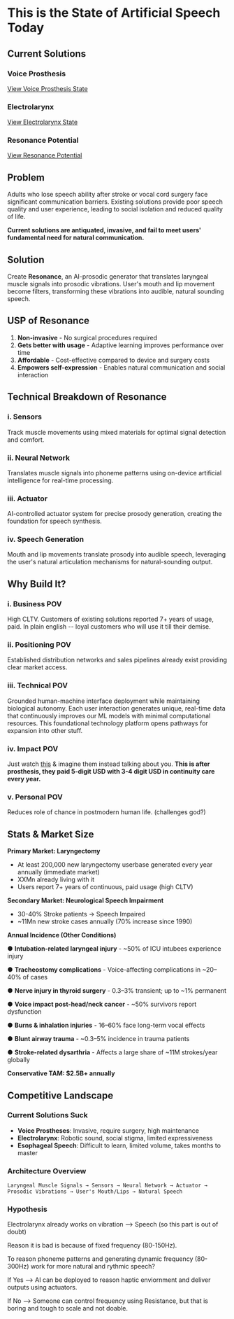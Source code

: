 # This is the State of Artificial Speech Today

## Current Solutions

### Voice Prosthesis
[View Voice Prosthesis State](https://drive.google.com/file/d/1EjtT3OkSbqxznwgjxbiLoBjMxN2qiCe1/view?usp=drivesdk)

### Electrolarynx
[View Electrolarynx State](https://drive.google.com/file/d/1EczeOOBIwngx5oHyzh7eK3IvV_FUtL4N/view?usp=drivesdk)

### Resonance Potential
[View Resonance Potential](https://drive.google.com/file/d/1EgorI2azDlFgtXu3mQayFJLDJ2fJesm9/view?usp=drivesdk)

## Problem

Adults who lose speech ability after stroke or vocal cord surgery face significant communication barriers. Existing solutions provide poor speech quality and user experience, leading to social isolation and reduced quality of life.

**Current solutions are antiquated, invasive, and fail to meet users' fundamental need for natural communication.**

## Solution

Create **Resonance**, an AI-prosodic generator that translates laryngeal muscle signals into prosodic vibrations. User's mouth and lip movement become filters, transforming these vibrations into audible, natural sounding speech.

## USP of Resonance

1. **Non-invasive** - No surgical procedures required
2. **Gets better with usage** - Adaptive learning improves performance over time  
3. **Affordable** - Cost-effective compared to device and surgery costs
4. **Empowers self-expression** - Enables natural communication and social interaction

## Technical Breakdown of Resonance

### i. Sensors
Track muscle movements using mixed materials for optimal signal detection and comfort.

### ii. Neural Network
Translates muscle signals into phoneme patterns using on-device artificial intelligence for real-time processing.

### iii. Actuator
AI-controlled actuator system for precise prosody generation, creating the foundation for speech synthesis.

### iv. Speech Generation
Mouth and lip movements translate prosody into audible speech, leveraging the user's natural articulation mechanisms for natural-sounding output.

## Why Build It?

### i. Business POV
High CLTV. Customers of existing solutions reported 7+ years of usage, paid. In plain english -- loyal customers who will use it till their demise.

### ii. Positioning POV

Established distribution networks and sales pipelines already exist providing clear market access.

### iii. Technical POV
Grounded human-machine interface deployment while maintaining biological autonomy. Each user interaction generates unique, real-time data that continuously improves our ML models with minimal computational resources. This foundational technology platform opens pathways for expansion into other stuff.

### iv. Impact POV
Just watch [this](https://youtu.be/oHm4zF3UJ9k?si=sPd-liJK62vrfVq_) & imagine them instead talking about you. **This is after prosthesis, they paid 5-digit USD with 3-4 digit USD in continuity care every year.**

### v. Personal POV
Reduces role of chance in postmodern human life. (challenges god?)


## Stats & Market Size

**Primary Market: Laryngectomy**
- At least 200,000 new laryngectomy userbase generated every year annually (immediate market)
- XXMn already living with it
- Users report 7+ years of continuous, paid usage (high CLTV)

**Secondary Market: Neurological Speech Impairment**
- 30-40% Stroke patients → Speech Impaired
- ~11Mn new stroke cases annually (70% increase since 1990)

**Annual Incidence (Other Conditions)**

● **Intubation-related laryngeal injury** - ~50% of ICU intubees experience injury

● **Tracheostomy complications** - Voice-affecting complications in ~20–40% of cases

● **Nerve injury in thyroid surgery** - 0.3–3% transient; up to ~1% permanent

● **Voice impact post-head/neck cancer** - ~50% survivors report dysfunction

● **Burns & inhalation injuries** - 16–60% face long-term vocal effects

● **Blunt airway trauma** - ~0.3–5% incidence in trauma patients

● **Stroke-related dysarthria** - Affects a large share of ~11M strokes/year globally

**Conservative TAM: $2.5B+ annually**

## Competitive Landscape

### Current Solutions Suck
- **Voice Prostheses**: Invasive, require surgery, high maintenance
- **Electrolarynx**: Robotic sound, social stigma, limited expressiveness
- **Esophageal Speech**: Difficult to learn, limited volume, takes months to master



### Architecture Overview
```
Laryngeal Muscle Signals → Sensors → Neural Network → Actuator → Prosodic Vibrations → User's Mouth/Lips → Natural Speech
```

### Hypothesis

Electrolarynx already works on vibration --> Speech (so this part is out of doubt) 

Reason it is bad is because of fixed frequency (80-150Hz). 

To reason phoneme patterns and generating dynamic frequency (80-300Hz) work for more natural and rythmic speech?

If Yes --> AI can be deployed to reason haptic enviornment and deliver outputs using actuators.

If No --> Someone can control frequency using Resistance, but that is boring and tough to scale and not doable. 

